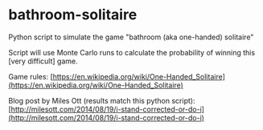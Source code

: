 # bathroom-solitaire
Python script to simulate the game "bathroom (aka one-handed) solitaire"

Script will use Monte Carlo runs to calculate the probability of winning
this [very difficult] game.

Game rules: [https://en.wikipedia.org/wiki/One-Handed_Solitaire](https://en.wikipedia.org/wiki/One-Handed_Solitaire)

Blog post by Miles Ott (results match this python script): [http://milesott.com/2014/08/19/i-stand-corrected-or-do-i](http://milesott.com/2014/08/19/i-stand-corrected-or-do-i)
